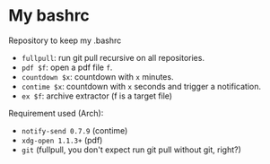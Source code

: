 # My bashrc
Repository to keep my .bashrc

- `fullpull`: run git pull recursive on all repositories.
- `pdf $f`: open a pdf file `f`.
- `countdown $x`: countdown with `x` minutes.
- `contime $x`: countdown with `x` seconds and trigger a notification.
- `ex $f`: archive extractor (f is a target file)

Requirement used (Arch):
- `notify-send 0.7.9` (contime)
- `xdg-open 1.1.3+` (pdf)
- `git` (fullpull, you don't expect run git pull without git, right?)

